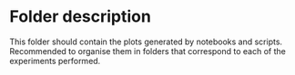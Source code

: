 # Folder description

This folder should contain the plots generated by notebooks and scripts. Recommended to organise them in folders that correspond to each of the experiments performed.
